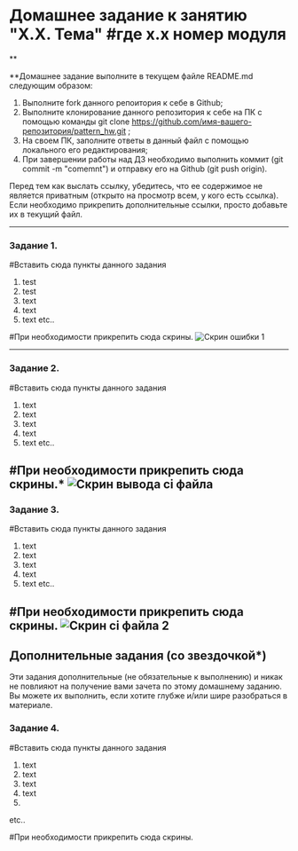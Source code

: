 # Домашнее задание к занятию "X.X. Тема" #где х.х номер модуля

**

**Домашнее задание выполните в текущем файле README.md следующим образом:
   1. Выполните fork данного репоитория к себе в Github;
   2. Выполните клонирование данного репозитория к себе на ПК с помощью команды git clone https://github.com/имя-вашего-репозитория/pattern_hw.git ;
   3. На своем ПК, заполните ответы в данный файл с помощью локального его редактирования;
   4. При завершении работы над ДЗ необходимо выполнить коммит (git commit -m "comemnt") и отправку его на Github (git push origin).

Перед тем как выслать ссылку, убедитесь, что ее содержимое не является приватным (открыто на просмотр всем, у кого есть ссылка). Если необходимо прикрепить дополнительные ссылки, просто добавьте их в текущий файл.

---

### Задание 1.

#Вставить сюда пункты данного задания
1. test
2. test
3. text
4. text
5. text
etc..

#При необходимости прикрепить сюда скрины.
![Скрин ошибки 1](https://github.com/dmitriy-tomin/pattern_hw/blob/main/screen-01.png?raw=true)

---

### Задание 2.

#Вставить сюда пункты данного задания
1. text
2. text
3. text
4. text
5. text
etc..

#При необходимости прикрепить сюда скрины.*
![Скрин вывода ci файла](https://github.com/dmitriy-tomin/pattern_hw/blob/main/screen-02.png?raw=true)
---
### Задание 3.

#Вставить сюда пункты данного задания
1. text
2. text
3. text
4. text
5. text
etc..

#При необходимости прикрепить сюда скрины.
![Скрин ci файла 2](https://github.com/dmitriy-tomin/pattern_hw/blob/main/screen-03.png?raw=true)
---
## Дополнительные задания (со звездочкой*)

Эти задания дополнительные (не обязательные к выполнению) и никак не повлияют на получение вами зачета по этому домашнему заданию. Вы можете их выполнить, если хотите глубже и/или шире разобраться в материале.

### Задание 4.

#Вставить сюда пункты данного задания
1. text
2. text
3. text
4. text
5.
etc..

#При необходимости прикрепить сюда скрины.
